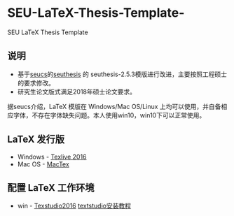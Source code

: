 # SEU-LaTeX-Thesis-Template-
SEU LaTeX Thesis Template

## 说明
* 基于[seucs](https://github.com/seucs)的[seuthesis](https://github.com/seucs/seuthesis) 的 seuthesis-2.5.3模版进行改进，主要按照工程硕士的要求修改。
* 研究生论文版式满足2018年硕士论文要求。

据seucs介绍，LaTeX 模版在 Windows/Mac OS/Linux 上均可以使用，并自备相应字体，不存在字体缺失问题。本人使用win10，win10下可以正常使用。

## LaTeX 发行版
* Windows - [Texlive 2016](http://tug.org/texlive/files/texlive2016.iso.torrent)
* Mac OS - [MacTex](https://tug.org/mactex/)

## 配置 LaTeX 工作环境
* win - [Texstudio2016](http://texstudio.sourceforge.net/) [textstudio安装教程](https://blog.csdn.net/qq_38386316/article/details/80272396)

